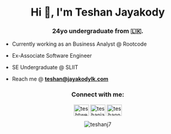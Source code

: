 <h1 align="center">Hi 👋, I'm Teshan Jayakody</h1>
<h3 align="center">24yo undergraduate from 🇱🇰.</h3>

- Currently working as an Business Analyst @ Rootcode

- Ex-Associate Software Engineer

- SE Undergraduate @ SLIIT

- Reach me @ **teshan@jayakodylk.com**

<h3 align="center">Connect with me:</h3>
<p align="center">
<a href="https://twitter.com/teshtweet20" target="blank"><img align="center" src="https://raw.githubusercontent.com/rahuldkjain/github-profile-readme-generator/master/src/images/icons/Social/twitter.svg" alt="teshtweet20" height="30" width="40" /></a>
<a href="https://linkedin.com/in/teshanjayakody" target="blank"><img align="center" src="https://raw.githubusercontent.com/rahuldkjain/github-profile-readme-generator/master/src/images/icons/Social/linked-in-alt.svg" alt="teshanjayakody" height="30" width="40" /></a>
<a href="https://instagram.com/teshann_" target="blank"><img align="center" src="https://raw.githubusercontent.com/rahuldkjain/github-profile-readme-generator/master/src/images/icons/Social/instagram.svg" alt="teshann_" height="30" width="40" /></a>
</p>

<p align="center"><img align="center" src="https://github-readme-stats.vercel.app/api?username=teshanj7&show_icons=true&theme=dark&locale=en" alt="teshanj7" /></p>



